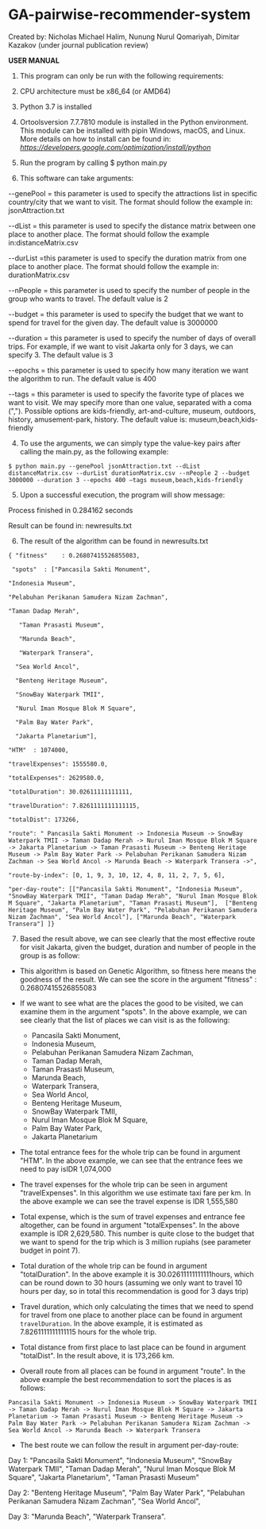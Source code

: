 # GA-pairwise-recommender-system

Created by: Nicholas Michael Halim, Nunung Nurul Qomariyah, Dimitar Kazakov (under journal publication review)


**USER MANUAL**



1. This program can only be run with the following requirements:
  1. CPU architecture must be x86\_64 (or AMD64)
  2. Python 3.7 is installed
  3. Ortoolsversion 7.7.7810 module is installed in the Python environment.
 This module can be installed with pipin Windows, macOS, and Linux. More details on how to install can be found in: _https://developers.google.com/optimization/install/python_

2. Run the program by calling $ python main.py

3. This software can take arguments:

--genePool = this parameter is used to specify the attractions list in specific country/city that we want to visit. The format should follow the example in: jsonAttraction.txt

--dList = this parameter is used to specify the distance matrix between one place to another place. The format should follow the example in:distanceMatrix.csv

--durList =this parameter is used to specify the duration matrix from one place to another place. The format should follow the example in: durationMatrix.csv

--nPeople = this parameter is used to specify the number of people in the group who wants to travel. The default value is 2

--budget = this parameter is used to specify the budget that we want to spend for travel for the given day. The default value is 3000000

--duration = this parameter is used to specify the number of days of overall trips. For example, if we want to visit Jakarta only for 3 days, we can specify 3. The default value is 3

--epochs = this parameter is used to specify how many iteration we want the algorithm to run. The default value is 400

--tags = this parameter is used to specify the favorite type of places we want to visit. We may specify more than one value, separated with a coma (&quot;,&quot;). Possible options are kids-friendly, art-and-culture, museum, outdoors, history, amusement-park, history. The default value is: museum,beach,kids-friendly

4. To use the arguments, we can simply type the value-key pairs after calling the main.py, as the following example:

`$ python main.py --genePool jsonAttraction.txt --dList distanceMatrix.csv --durList durationMatrix.csv --nPeople 2 --budget 3000000 --duration 3 --epochs 400 –tags museum,beach,kids-friendly`

5. Upon a successful execution, the program will show message:

Process finished in 0.284162 seconds

Result can be found in: newresults.txt

6. The result of the algorithm can be found in newresults.txt

`{ "fitness"	: 0.26807415526855083, `

`  "spots"	: ["Pancasila Sakti Monument", `

`"Indonesia Museum",` 

`"Pelabuhan Perikanan Samudera Nizam Zachman",`

`"Taman Dadap Merah",` 

`	"Taman Prasasti Museum",` 

`	"Marunda Beach",` 

`	"Waterpark Transera",` 

`	"Sea World Ancol", `

`	"Benteng Heritage Museum", `

`	"SnowBay Waterpark TMII", `

`	"Nurul Iman Mosque Blok M Square", `

`	"Palm Bay Water Park", `

`	"Jakarta Planetarium"], `

`"HTM"	: 1074000, `

`"travelExpenses": 1555580.0, `

`"totalExpenses": 2629580.0, `

`"totalDuration": 30.02611111111111, `

`"travelDuration": 7.8261111111111115,` 

`"totalDist": 173266, `

`"route": " Pancasila Sakti Monument -> Indonesia Museum -> SnowBay Waterpark TMII -> Taman Dadap Merah -> Nurul Iman Mosque Blok M Square -> Jakarta Planetarium -> Taman Prasasti Museum -> Benteng Heritage Museum -> Palm Bay Water Park -> Pelabuhan Perikanan Samudera Nizam Zachman -> Sea World Ancol -> Marunda Beach -> Waterpark Transera ->",` 

`"route-by-index": [0, 1, 9, 3, 10, 12, 4, 8, 11, 2, 7, 5, 6],`

`"per-day-route": [["Pancasila Sakti Monument", "Indonesia Museum", "SnowBay Waterpark TMII", "Taman Dadap Merah", "Nurul Iman Mosque Blok M Square", "Jakarta Planetarium", "Taman Prasasti Museum"], 
["Benteng Heritage Museum", "Palm Bay Water Park", "Pelabuhan Perikanan Samudera Nizam Zachman", "Sea World Ancol"], ["Marunda Beach", "Waterpark Transera"]
]}`

7. Based the result above, we can see clearly that the most effective route for visit Jakarta, given the budget, duration and number of people in the group is as follow:

  * This algorithm is based on Genetic Algorithm, so fitness here means the goodness of the result. We can see the score in the argument &quot;fitness&quot; : 0.26807415526855083

  * If we want to see what are the places the good to be visited, we can examine them in the argument &quot;spots&quot;. In the above example, we can see clearly that the list of places we can visit is as the following:

    - Pancasila Sakti Monument,
    - Indonesia Museum,
    - Pelabuhan Perikanan Samudera Nizam Zachman,
    - Taman Dadap Merah,
    - Taman Prasasti Museum,
    - Marunda Beach,
    - Waterpark Transera,
    - Sea World Ancol,
    - Benteng Heritage Museum,
    - SnowBay Waterpark TMII,
    - Nurul Iman Mosque Blok M Square,
    - Palm Bay Water Park,
    - Jakarta Planetarium


  * The total entrance fees for the whole trip can be found in argument &quot;HTM&quot;. In the above example, we can see that the entrance fees we need to pay isIDR 1,074,000

  * The travel expenses for the whole trip can be seen in argument &quot;travelExpenses&quot;. In this algorithm we use estimate taxi fare per km. In the above example we can see the travel expense is IDR 1,555,580

  * Total expense, which is the sum of travel expenses and entrance fee altogether, can be found in argument &quot;totalExpenses&quot;. In the above example is IDR 2,629,580. This number is quite close to the budget that we want to spend for the trip which is 3 million rupiahs (see parameter budget in point 7).

  * Total duration of the whole trip can be found in argument &quot;totalDuration&quot;. In the above example it is 30.02611111111111hours, which can be round down to 30 hours (assuming we only want to travel 10 hours per day, so in total this recommendation is good for 3 days trip)

  * Travel duration, which only calculating the times that we need to spend for travel from one place to another place can be found in argument `travelDuration`. In the above example, it is estimated as 7.8261111111111115 hours for the whole trip.

  * Total distance from first place to last place can be found in argument &quot;totalDist&quot;. In the result above, it is 173,266 km.

  * Overall route from all places can be found in argument &quot;route&quot;. In the above example the best recommendation to sort the places is as follows:

`Pancasila Sakti Monument -> Indonesia Museum -> SnowBay Waterpark TMII -> Taman Dadap Merah -> Nurul Iman Mosque Blok M Square -> Jakarta Planetarium -> Taman Prasasti Museum -> Benteng Heritage Museum -> Palm Bay Water Park -> Pelabuhan Perikanan Samudera Nizam Zachman -> Sea World Ancol -> Marunda Beach -> Waterpark Transera `


  * The best route we can follow the result in argument per-day-route:

Day 1: &quot;Pancasila Sakti Monument&quot;, &quot;Indonesia Museum&quot;, &quot;SnowBay Waterpark TMII&quot;, &quot;Taman Dadap Merah&quot;, &quot;Nurul Iman Mosque Blok M Square&quot;, &quot;Jakarta Planetarium&quot;, &quot;Taman Prasasti Museum&quot;

Day 2: &quot;Benteng Heritage Museum&quot;, &quot;Palm Bay Water Park&quot;, &quot;Pelabuhan Perikanan Samudera Nizam Zachman&quot;, &quot;Sea World Ancol&quot;,

Day 3: &quot;Marunda Beach&quot;, &quot;Waterpark Transera&quot;.
